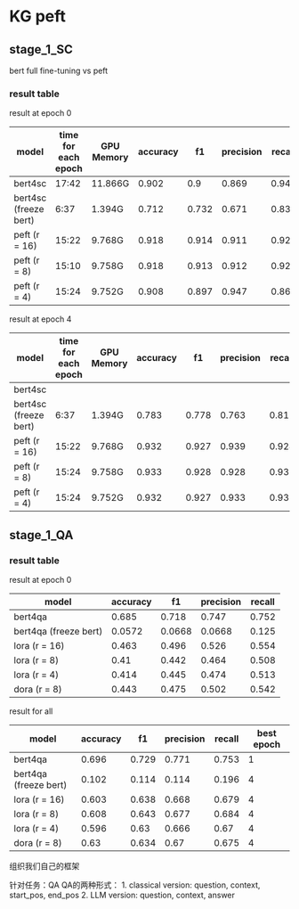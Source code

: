 # KG peft

## stage_1_SC

bert full fine-tuning vs peft

### result table

result at epoch 0

| model                 | time for each epoch | GPU Memory | accuracy | f1    | precision | recall |
|-----------------------|---------------------|------------|----------|-------|-----------|--------|
| bert4sc               | 17:42               | 11.866G    | 0.902    | 0.9   | 0.869     | 0.946  |
| bert4sc (freeze bert) | 6:37                | 1.394G     | 0.712    | 0.732 | 0.671     | 0.833  |
| peft (r = 16)         | 15:22               | 9.768G     | 0.918    | 0.914 | 0.911     | 0.927  |
| peft (r = 8)          | 15:10               | 9.758G     | 0.918    | 0.913 | 0.912     | 0.925  |
| peft (r = 4)          | 15:24               | 9.752G     | 0.908    | 0.897 | 0.947     | 0.863  |

result at epoch 4

| model                 | time for each epoch | GPU Memory | accuracy | f1    | precision | recall |
|-----------------------|---------------------|------------|----------|-------|-----------|--------|
| bert4sc               |                     |            |          |       |           |        |
| bert4sc (freeze bert) | 6:37                | 1.394G     | 0.783    | 0.778 | 0.763     | 0.817  |
| peft (r = 16)         | 15:22               | 9.768G     | 0.932    | 0.927 | 0.939     | 0.924  |
| peft (r = 8)          | 15:24               | 9.758G     | 0.933    | 0.928 | 0.928     | 0.937  |
| peft (r = 4)          | 15:24               | 9.752G     | 0.932    | 0.927 | 0.933     | 0.931  |

## stage_1_QA

### result table

result at epoch 0

| model                 | accuracy | f1     | precision | recall |
|-----------------------|----------|--------|-----------|--------|
| bert4qa               | 0.685    | 0.718  | 0.747     | 0.752  |
| bert4qa (freeze bert) | 0.0572   | 0.0668 | 0.0668    | 0.125  |
| lora (r = 16)         | 0.463    | 0.496  | 0.526     | 0.554  |
| lora (r = 8)          | 0.41     | 0.442  | 0.464     | 0.508  |
| lora (r = 4)          | 0.414    | 0.445  | 0.474     | 0.513  |
| dora (r = 8)          | 0.443    | 0.475  | 0.502     | 0.542  |

result for all

| model                 | accuracy | f1    | precision | recall | best epoch |
|-----------------------|----------|-------|-----------|--------|------------|
| bert4qa               | 0.696    | 0.729 | 0.771     | 0.753  | 1          |
| bert4qa (freeze bert) | 0.102    | 0.114 | 0.114     | 0.196  | 4          |
| lora (r = 16)         | 0.603    | 0.638 | 0.668     | 0.679  | 4          |
| lora (r = 8)          | 0.608    | 0.643 | 0.677     | 0.684  | 4          |
| lora (r = 4)          | 0.596    | 0.63  | 0.666     | 0.67   | 4          |
| dora (r = 8)          | 0.63     | 0.634 | 0.67      | 0.675  | 4          |


组织我们自己的框架

针对任务：QA
QA的两种形式：
    1. classical version: question, context, start_pos, end_pos
    2. LLM version: question, context, answer


